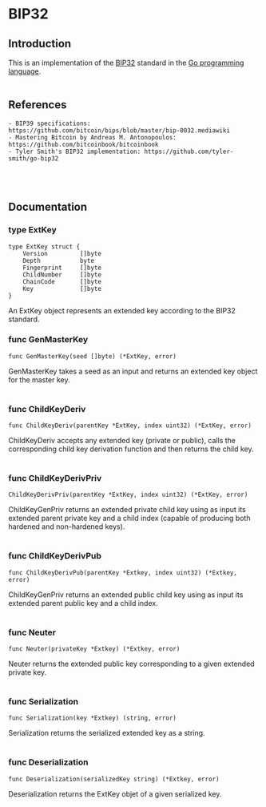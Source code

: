 # BIP32
## Introduction
This is an implementation of the [BIP32](https://github.com/bitcoin/bips/blob/master/bip-0032.mediawiki) standard in the [Go programming language](https://go.dev/).
<br/></br>

## References
```
- BIP39 specifications: https://github.com/bitcoin/bips/blob/master/bip-0032.mediawiki
- Mastering Bitcoin by Andreas M. Antonopoulos: https://github.com/bitcoinbook/bitcoinbook
- Tyler Smith's BIP32 implementation: https://github.com/tyler-smith/go-bip32
```
<br/></br>

## Documentation
### type ExtKey
```
type ExtKey struct {
	Version         []byte
	Depth           byte
	Fingerprint     []byte
	ChildNumber     []byte
	ChainCode       []byte
	Key             []byte
}
```
An ExtKey object represents an extended key according to the BIP32 standard.

### func GenMasterKey
```
func GenMasterKey(seed []byte) (*ExtKey, error)
```
GenMasterKey takes a seed as an input and returns an extended key object for the master key.
<br/></br>

### func ChildKeyDeriv
```
func ChildKeyDeriv(parentKey *ExtKey, index uint32) (*ExtKey, error)
```
ChildKeyDeriv accepts any extended key (private or public), calls the corresponding child key derivation function and then returns the child key.
<br/></br>

### func ChildKeyDerivPriv
```
ChildKeyDerivPriv(parentKey *ExtKey, index uint32) (*ExtKey, error)
```
ChildKeyGenPriv returns an extended private child key using as input its extended parent private 
key and a child index (capable of producing both hardened and non-hardened keys).
<br/></br>

### func ChildKeyDerivPub
```
func ChildKeyDerivPub(parentKey *Extkey, index uint32) (*Extkey, error)
```
ChildKeyGenPriv returns an extended public child key using as input its extended parent public 
key and a child index.
<br/></br>

### func Neuter
```
func Neuter(privateKey *Extkey) (*Extkey, error)
```
Neuter returns the extended public key corresponding to a given extended private key.
<br/></br>

### func Serialization
```
func Serialization(key *Extkey) (string, error)
```
Serialization returns the serialized extended key as a string.
<br/></br>

### func Deserialization
```
func Deserialization(serializedKey string) (*Extkey, error)
```
Deserialization returns the ExtKey objet of a given serialized key.
